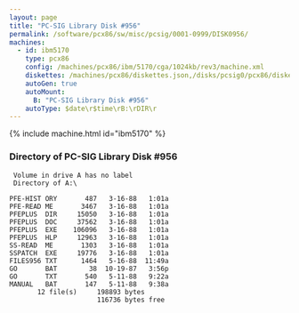 ```yaml
---
layout: page
title: "PC-SIG Library Disk #956"
permalink: /software/pcx86/sw/misc/pcsig/0001-0999/DISK0956/
machines:
  - id: ibm5170
    type: pcx86
    config: /machines/pcx86/ibm/5170/cga/1024kb/rev3/machine.xml
    diskettes: /machines/pcx86/diskettes.json,/disks/pcsig0/pcx86/diskettes.json
    autoGen: true
    autoMount:
      B: "PC-SIG Library Disk #956"
    autoType: $date\r$time\rB:\rDIR\r
---
```


{% include machine.html id="ibm5170" %}

### Directory of PC-SIG Library Disk #956

     Volume in drive A has no label
     Directory of A:\

    PFE-HIST ORY       487   3-16-88   1:01a
    PFE-READ ME       3467   3-16-88   1:01a
    PFEPLUS  DIR     15050   3-16-88   1:01a
    PFEPLUS  DOC     37562   3-16-88   1:01a
    PFEPLUS  EXE    106096   3-16-88   1:01a
    PFEPLUS  HLP     12963   3-16-88   1:01a
    SS-READ  ME       1303   3-16-88   1:01a
    SSPATCH  EXE     19776   3-16-88   1:01a
    FILES956 TXT      1464   5-16-88  11:49a
    GO       BAT        38  10-19-87   3:56p
    GO       TXT       540   5-11-88   9:22a
    MANUAL   BAT       147   5-11-88   9:38a
           12 file(s)     198893 bytes
                          116736 bytes free
